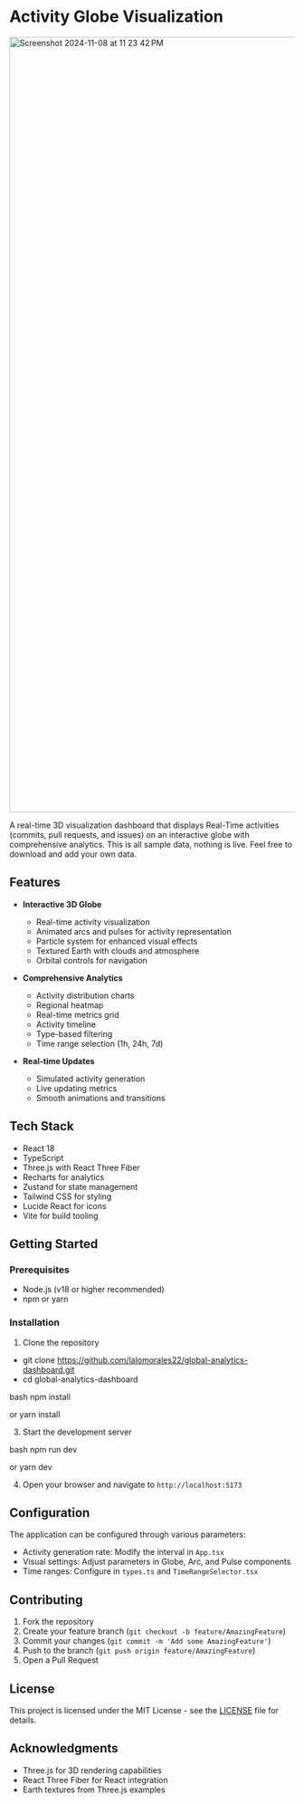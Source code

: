 # Activity Globe Visualization

<img width="1370" alt="Screenshot 2024-11-08 at 11 23 42 PM" src="https://github.com/user-attachments/assets/c3ccdb93-3719-4ac4-99dd-d25de8ed6bbf">


A real-time 3D visualization dashboard that displays Real-Time activities (commits, pull requests, and issues) on an interactive globe with comprehensive analytics.  This is all sample data, nothing is live.  Feel free to download and add your own data.



## Features

- **Interactive 3D Globe**
  - Real-time activity visualization
  - Animated arcs and pulses for activity representation
  - Particle system for enhanced visual effects
  - Textured Earth with clouds and atmosphere
  - Orbital controls for navigation

- **Comprehensive Analytics**
  - Activity distribution charts
  - Regional heatmap
  - Real-time metrics grid
  - Activity timeline
  - Type-based filtering
  - Time range selection (1h, 24h, 7d)

- **Real-time Updates**
  - Simulated activity generation
  - Live updating metrics
  - Smooth animations and transitions

## Tech Stack

- React 18
- TypeScript
- Three.js with React Three Fiber
- Recharts for analytics
- Zustand for state management
- Tailwind CSS for styling
- Lucide React for icons
- Vite for build tooling

## Getting Started

### Prerequisites

- Node.js (v18 or higher recommended)
- npm or yarn

### Installation

1. Clone the repository

- git clone https://github.com/lalomorales22/global-analytics-dashboard.git
- cd global-analytics-dashboard

bash
npm install

or
yarn install


3. Start the development server

bash
npm run dev

or
yarn dev


4. Open your browser and navigate to `http://localhost:5173`

## Configuration

The application can be configured through various parameters:

- Activity generation rate: Modify the interval in `App.tsx`
- Visual settings: Adjust parameters in Globe, Arc, and Pulse components
- Time ranges: Configure in `types.ts` and `TimeRangeSelector.tsx`

## Contributing

1. Fork the repository
2. Create your feature branch (`git checkout -b feature/AmazingFeature`)
3. Commit your changes (`git commit -m 'Add some AmazingFeature'`)
4. Push to the branch (`git push origin feature/AmazingFeature`)
5. Open a Pull Request

## License

This project is licensed under the MIT License - see the [LICENSE](LICENSE) file for details.

## Acknowledgments

- Three.js for 3D rendering capabilities
- React Three Fiber for React integration
- Earth textures from Three.js examples
